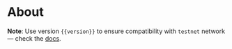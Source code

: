 <script setup>
  import { data } from '../../versions.data'
  const { version } = data
</script>

# About

**Note**: Use version `{{version}}` to ensure compatibility with `testnet` network — check the [docs](https://docs.fuel.network/guides/installation/#using-the-latest-toolchain).
